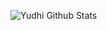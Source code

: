 ![Yudhi Github Stats](https://github-readme-stats.vercel.app/api?username=yudhioktaviangulebaru&show_icons=true&theme=radical)
